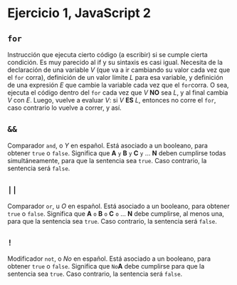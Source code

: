 # Ejercicio 1, JavaScript 2

## `for`

Instrucción que ejecuta cierto código (a escribir) si se cumple cierta condición. Es muy parecido al if y su sintaxis es casi igual.
Necesita de la declaración de una variable _V_ (que va a ir cambiando su valor cada vez que el `for` corra), definición de un valor límite _L_ para esa variable, y definición de una expresión _E_ que cambie la variable cada vez que el `for`corra. 
O sea, ejecuta el código dentro del `for` cada vez que _V_ __NO__ sea _L_, y al final cambia _V_ con _E_. Luego, vuelve a evaluar _V_: si _V_ __ES__ _L_, entonces no corre el `for`, caso contrario lo vuelve a correr, y así. 

## `&&`

Comparador `and`, o _Y_ en español. Está asociado a un booleano, para obtener `true` o `false`. Significa que __A__ `y` __B__ `y` __C__ `y` ...  __N__ deben cumplirse todas simultáneamente, para que la sentencia sea `true`. Caso contrario, la sentencia será `false`.

## `||`

Comparador `or`, u _O_ en español. Está asociado a un booleano, para obtener `true` o `false`. Significa que __A__ `o` __B__ `o` __C__ `o` ...  __N__ debe cumplirse, al menos una, para que la sentencia sea `true`. Caso contrario, la sentencia será `false`.

## `!`

Modificador `not`, o _No_ en español. Está asociado a un booleano, para obtener `true` o `false`. Significa que `No`__A__ debe cumplirse para que la sentencia sea `true`. Caso contrario, la sentencia será `false`.